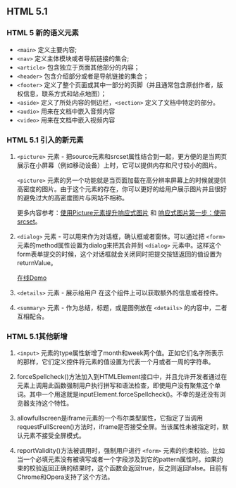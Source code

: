HTML 5.1
---

### HTML 5 新的语义元素
- `<main>` 定义主要内容;
- `<nav>` 定义主体模块或者导航链接的集合;
- `<article>` 包含独立于页面其他部分的内容；
- `<header>` 包含介绍部分或者是导航链接的集合；
- `<footer>` 定义了整个页面或其中一部分的页脚（并且通常包含原创作者，版权信息，联系方式和站点地图）；
- `<aside>` 定义了所处内容的侧边栏，`<section>` 定义了文档中特定的部分。
- `<audio>` 用来在文档中嵌入音频内容
- `<video>` 用来在文档中嵌入视频内容


### HTML 5.1 引入的新元素
1. `<picture>` 元素 - 把source元素和srcset属性结合到一起，更方便的是当网页展示在小屏幕（例如移动设备）上时，它可以提供内存和尺寸较小的图片。

    `<picture>` 元素的另一个功能就是当页面加载在高分辨率屏幕上的时候就提供高密度的图片。由于这个元素的存在，你可以更好的给用户展示图片并且很好的避免过大的高密度图片与网站不相称。

    更多内容参考：[使用Picture元素提升响应式图片](https://www.sitepoint.com/improving-responsive-images-picture-element/) 和 [响应式图片第一步：使用srcset](https://www.sitepoint.com/responsive-images-part-1-using-srcset/)。

2. `<dialog>` 元素 - 可以用来作为对话框，确认框或者窗体。可以通过把 `<form>` 元素的method属性设置为dialog来把其合并到 `<dialog>` 元素中。这样这个form表单提交的时候，这个对话框就会关闭同时把提交按钮返回的值设置为returnValue。

    [在线Demo](https://jsfiddle.net/8jLhoqd1/)

3. `<details>` 元素 - 展示给用户 在这个组件上可以获取额外的信息或者控件。

4. `<summary>` 元素 - 作为总结，标题，或是图例放在 `<details>` 的内容中，二者互相配合。


### HTML 5.1其他新增
1. `<input>` 元素的type属性新增了month和week两个值。正如它们名字所表示的那样，它们定义控件将元素的值设置为代表一个月或者一周的字符串。

2. forceSpellcheck()方法加入到HTMLElement接口中，并且允许开发者通过在元素上调用此函数强制用户执行拼写和语法检查，即使用户没有聚焦这个单词。其中一个用途就是inputElement.forceSpellcheck()。不幸的是还没有浏览器支持这个特性。

3. allowfullscreen是iframe元素的一个布尔类型属性，它指定了当调用requestFullScreen()方法时，iframe是否接受全屏。当该属性未被指定时，默认元素不接受全屏模式。

4. reportValidity()方法被调用时，强制用户进行 `<form>` 元素的约束校验。比如当一个必填元素没有被填写或者一个字段涉及到它的pattern属性时。如果约束的校验返回正确的结果时，这个函数会返回true，反之则返回false。目前有Chrome和Opera支持了这个方法。